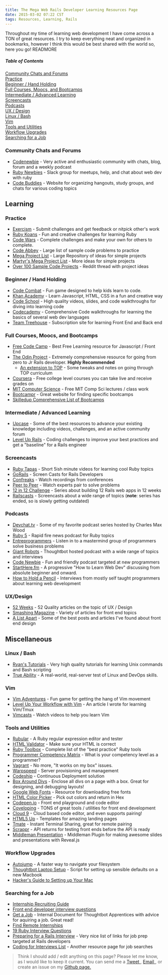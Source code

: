 ```yaml
---
title: The Mega Web Rails Developer Learning Resources Page
date: 2015-03-02 07:22 CST
tags: Resources, Learning, Rails
---
```


Throughout my time of learning web development I have come across a TON of great
resources. I try to keep everything neat and organized in bookmarks, however I
think this would be best shared with the world so, here you go! READMORE

##### Table of Contents  
[Community Chats and Forums](#community-chats-and-forums)  
[Practice](#practice)  
[Beginner / Hand Holding](#beginner-/-hand-holding)  
[Full Courses, Moocs, and Bootcamps](#full-courses,-moocs,-and-bootcamps)  
[Intermediate / Advanced Learning](#intermediate-/-advanced-learning)  
[Screencasts](#screencasts)  
[Podcasts](#podcasts)  
[UX / Design](#ux/design)  
[Linux / Bash](#linux-/-bash)  
[Vim](#vim)  
[Tools and Utilities](#tools-and-utilities)  
[Workflow Upgrades](#workflow-upgrades)  
[Searching for a Job](#searching-for-a-job)

### Community Chats and Forums
  * [Codenewbie][] - Very active and enthusiastic community with chats, blog,
    forum and a weekly podcast
  * [Ruby Newbies][] - Slack group for meetups, help, and chat about web dev
    with ruby
  * [Code Buddies][] - Website for organizing hangouts, study groups, and chats
    for various coding topics

[Codenewbie]: http://www.codenewbie.org/
[Ruby Newbies]: http://rubynewbies.org/
[Code Buddies]: http://hangouts.codebuddies.org/

## Learning
### Practice
  * [Exercism][] - Submit challenges and get feedback or nitpick other's work
  * [Ruby Koans][] - Fun and creative challenges for learning Ruby
  * [Code Wars][] - Complete challenges and make your own for others to
    complete.
  * [Code Abbey][] - Large list of sample code problems to practice
  * [Mega Project List][mpl] - Large Repository of ideas for simple projects
  * [Martyr's Mega Project List][martyr-mpl] - More ideas for simple projects
  * [Over 100 Sample Code Projects][100projects] - Reddit thread with project
    ideas

[Exercism]: http://www.exercism.io
[Ruby Koans]: http://koans.herokuapp.com/en/about_nil
[Code Wars]: http://www.codewars.com
[Code Abbey]: http://www.codeabbey.com/
[mpl]: https://github.com/karan/Projects
[martyr-mpl]:
http://www.dreamincode.net/forums/topic/78802-martyr2s-mega-project-ideas-list/
[100projects]:
http://www.reddit.com/r/learnprogramming/comments/218ca9/list_of_beginner_programs_that_can_be_done_in_any/

### Beginner / Hand Holding
  * [Code Combat][] - Fun game designed to help kids learn to code.
  * [Khan Academy][] - Learn Javascript, HTML, CSS in a fun and creative way
  * [Code School][] - High quality videos, slides, and code walkthroughs for diving into learning code
  * [Codecademy][] - Comprehensive Code walkthroughs for learning the basics of several web dev languages
  * [Team Treehouse][] - Subscription site for learning Front End and Back end

[Code Combat]: http://codecombat.com
[Khan Academy]: https://www.khanacademy.org/computing/computer-programming
[Code School]: https://www.codeschool.com/ 
[Team Treehouse]: http://teamtreehouse.com/
[Codecademy]: http://www.codecademy.com/learn

### Full Courses, Moocs, and Bootcamps
  * [Free Code Camp][FCC] - Best Free Learning resource for Javascript / Front End
  * [The Odin Project][TOP] - Extremely comprehensive resource for going from zero to Jr Rails developer. **Highly Recommended**
    - [An extension to TOP][TOP-extended] - Some tweaks and notes on going through TOP curriculum
  * [Coursera][] - Free college level courses you can take live and receive grades on
  * [MIT Computer Science][mit] - Free MIT Comp Sci lectures / class work
  * [Bootcampr][] - Great website for finding specific bootcamps
  * [Skilledup Comprehensive List of Bootcamps][skilledup-list]

[FCC]: http://www.freecodecamp.com
[Coursera]: https://www.coursera.org/courses?languages=en&categories=cs-ai,cs-programming,cs-systems,cs-theory
[Bootcampr]: http://bootcamper.io/schools
[skilledup-list]: http://www.skilledup.com/articles/the-ultimate-guide-to-coding-bootcamps-the-exhaustive-list/
[TOP]: http://www.theodinproject.com/home
[TOP-extended]: http://everydayutilitarian.com/essays/notes-on-the-odin-project/#title
[mit]: http://ocw.mit.edu/courses/#electrical-engineering-and-computer-science

### Intermediate / Advanced Learning
  * [Upcase][] - Some of the best resources to advance your existing knowledge
    including videos, challenges, and an active community forum
  * [Level Up Rails][] - Coding challenges to improve your best practices and
    get a "baseline" for a Rails engineer

[Upcase]: https://upcase.com/
[Level Up Rails]: https://leveluprails.com/

### Screencasts
  * [Ruby Tapas][] - Short 5ish minute videos for learning cool Ruby topics
  * [GoRails][] - Screen Casts for Rails Developers
  * [Confreaks][] - Watch recordings from conferences
  * [Peer to Peer][] - Watch experts pair to solve problems
  * [12 in 12 Challenge][] - Series about building 12 Rails web apps in 12 weeks
  * [Railscasts][] - Screencasts about a wide range of topics (**note**: series
    has ended, so is slowly getting outdated)

[Ruby Tapas]: https://leveluprails.com/
[Confreaks]: http://www.confreaks.com/
[GoRails]: https://gorails.com/
[Peer to Peer]: http://peertopeer.io/
[12 in 12 Challenge]: https://mackenziechild.me/12-in-12/
[Railscasts]: http://railscasts.com/

### Podcasts
  * [Devchat.tv]("http://devchat.tv") - Some of my favorite podcast series hosted by Charles Max
    Wood
  * [Ruby 5][] - Rapid fire news podcast for Ruby topics
  * [Entreprogrammers][] - Listen in to a mastermind group of programmers solve business
    problems
  * [Giant Robots][] - Thoughtbot hosted podcast with a wide range of topics and
    interviews
  * [Code Newbie][] - Fun and friendly podcast targeted at new programmers
  * [StartHere.fm][] - A progressive "How to Learn Web Dev" discussing from
    absolute beginner and onward.
  * [How to Hold a Pencil][pencil] - Interviews from mostly self taught
    programmers about learning web development

[pencil]: http://www.howtoholdapencil.com/
[Ruby 5]: https://ruby5.codeschool.com/
[Code Newbie]: http://www.codenewbie.org/podcast
[Entreprogrammers]: http://entreprogrammers.com/
[Giant Robots]: https://robots.thoughtbot.com/
[StartHere.fm]: http://starthere.fm/

### UX/Design
  * [52 Weeks][] - 52 Quality articles on the topic of UX / Design
  * [Smashing Magazine][] - Variety of articles for front end topics
  * [A List Apart][] - Some of the best posts and articles I've found about front end
    design

[52 Weeks]: http://52weeksofux.com/
[Smashing Magazine]: http://www.smashingmagazine.com/
[A List Apart]: http://alistapart.com/

## Miscellaneous
### Linux / Bash
  * [Ryan's Tutorials][ryans] - Very high quality tutorials for learning Unix
    commands and Bash scripting
  * [True Ability][] - A real-world, real-server test of Linux and DevOps
    skills.

[True Ability]: https://trueability.com/
[ryans]: http://ryanstutorials.net/

### Vim
  * [Vim Adventures][] - Fun game for getting the hang of Vim movement
  * [Level Up Your Workflow with Vim][levelup] - An article I wrote for learning Vim/Tmux
  * [Vimcasts][] - Watch videos to help you learn Vim

[Vim Adventures]: http://vim-adventures.com/
[Vimcasts]: http://vimcasts.org/
[levelup]:
http://www.colbycheeze.com/blog/2015/02/level-up-your-workflow-with-vim-and-tmux.html

### Tools and Utilities
  * [Rubular][] - A Ruby regular expression editor and tester
  * [HTML Validator][] - Make sure your HTML is correct
  * [Ruby Toolbox][] - Complete list of the "best practice" Ruby tools
  * [Programmer Competency Matrix][pcm] - What is your competency level as a
    programmer?
  * [Vagrant][] - No more, "It works on my box" issues.
  * [Warpspeed][] - Server provisioning and management
  * [Codeship][] - Continuous Deployment solution
  * [Box Around Divs][] - Enclose all divs on a page with a box. Great for
    designing, and debugging layouts!
  * [Google Web Fonts][] - Resource for downloading free fonts
  * [HTML Color Picker][color-picker] - Pick out colors and return in Hex
  * [Codepen.io](http://Codepen.io) - Front end playground and code editor
  * [Coveloping][] - TONS of great tools / utilities for front end development
  * [Cloud 9](https://c9.io/) - Cloud based code editor, and even supports pairing!
  * [HTML5 Up][] - Templates for amazing landing pages
  * [Tmate][] - Instant Terminal Sharing, great for remote pairing
  * [Scrappr][] - API returns for testing front ends before the API is ready
  * [Middleman Presentation][mm-presentation] - Middleman Plugin for making
    awesome slides and presentations with Reveal.js

[HTML Validator]: http://validator.w3.org/
[Ruby Toolbox]: https://www.ruby-toolbox.com/
[Rubular]: http://rubular.com/
[pcm]: http://sijinjoseph.com/programmer-competency-matrix/
[Vagrant]: https://www.vagrantup.com/
[Warpspeed]: https://github.com/warpspeed/warpspeed
[Codeship]: https://codeship.com/
[Box Around Divs]: http://pesticide.io/
[Google Web Fonts]: http://www.google.com/fonts/
[color-picker]: http://www.w3schools.com/tags/ref_colorpicker.asp
[Coveloping]: https://coveloping.com/tools
[HTML5 Up]: http://html5up.net/
[Tmate]: http://tmate.io/
[Scrappr]: http://scrappr.io/
[mm-presentation]: https://github.com/fedux-org/middleman-presentation

### Workflow Upgrades
  * [Autojump][] - A faster way to navigate your filesystem
  * [Thoughtbot Laptop Setup][tb-laptop] - Script for setting up sensible defaults on a
    new Macbook
  * [ Hacker's Guide to Setting up Your Mac ][hacker-guide]

[Autojump]: https://github.com/joelthelion/autojump
[hacker-guide]: http://lapwinglabs.com/blog/hacker-guide-to-setting-up-your-mac
[tb-laptop]:
https://robots.thoughtbot.com/laptop-setup-for-an-awesome-development-environment

### Searching for a Job
  * [Internship Recruiting Guide][intern-guide]
  * [Front end developer interview questions][fei-qs]
  * [Get a Job][tb-job] - Internal Document for Thoughtbot Apprentices with
    advice for aquiring a job. Great read!
  * [Find Remote Internships][remote-intern]
  * [19 Ruby Interview Questions][ruby-job-qs]
  * [Preparing for a Rails Interview][rails-prepare] - Very nice list of links
    for job prep targeted at Rails developers
  * [Coding for Interviews List][cfi-list] - Another resource page for job searches

[rails-prepare]:
http://www.psteiner.com/2013/02/preparing-for-ruby-on-rails-job.html
[ruby-job-qs]:
http://www.skilledup.com/articles/ruby-on-rails-interview-questions-answers/
[cfi-list]: http://codingforinterviews.com/practice
[fei-qs]:
https://github.com/h5bp/Front-end-Developer-Interview-Questions/blob/master/README.md
[remote-intern]: http://remoteinternships.com/
[tb-job]:
https://github.com/thoughtbot/apprenticeship/blob/master/markdown/get-a-job.md
[intern-guide]:
https://medium.com/@qrazhan/cs-internship-recruiting-guide-aebb68912808

> Think I should add / edit anything on this page? Please let me know, as I would
> like to keep it current. You can send me a [ Tweet ](http://www.twitter.com/colbycheeze), [ Email ](colby@colbycheeze.com), or create an issue on
> my [ Github page. ](https://github.com/colbycheeze/colbycheeze.com/tree/master)
